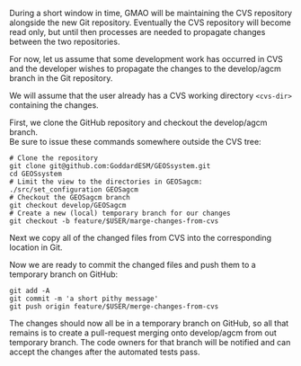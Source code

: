 During a short window in time, GMAO will be maintaining the CVS repository alongside
the new Git repository. Eventually the CVS repository will become read only, but until
then processes are needed to propagate changes  between the two repositories.


For now, let us assume that some development work has occurred in CVS and the developer
wishes to propagate the changes to the develop/agcm branch in the Git repository.

We will assume that the user already has a CVS working directory `<cvs-dir>` containing the
changes.     

First, we clone the GitHub repository and checkout the develop/agcm branch.    
Be sure to issue these commands somewhere outside the CVS tree:

    # Clone the repository
    git clone git@github.com:GoddardESM/GEOSsystem.git
    cd GEOSsystem
    # Limit the view to the directories in GEOSagcm:
    ./src/set_configuration GEOSagcm
    # Checkout the GEOSagcm branch
    git checkout develop/GEOSagcm
    # Create a new (local) temporary branch for our changes
    git checkout -b feature/$USER/marge-changes-from-cvs

Next we copy all of the changed files from CVS into the corresponding location in Git.

Now we are ready to commit the changed files and push them to a temporary branch on GitHub:

    git add -A
    git commit -m 'a short pithy message'
    git push origin feature/$USER/merge-changes-from-cvs

The changes should now all be in a temporary branch on GitHub, so all that remains is
to create a pull-request merging onto develop/agcm from out temporary branch.    The code owners
for that branch will be notified and can accept the changes after the automated tests pass.


    
    



